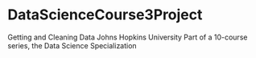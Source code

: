 # DataScienceCourse3Project
Getting and Cleaning Data Johns Hopkins University Part of a 10-course series, the Data Science Specialization
